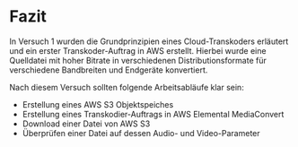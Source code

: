 # Fazit

In Versuch 1 wurden die Grundprinzipien eines Cloud-Transkoders erläutert und ein erster Transkoder-Auftrag in AWS erstellt. Hierbei wurde eine Quelldatei mit hoher Bitrate in verschiedenen Distributionsformate für verschiedene Bandbreiten und Endgeräte konvertiert.

Nach diesem Versuch sollten folgende Arbeitsabläufe klar sein:

- Erstellung eines AWS S3 Objektspeiches
- Erstellung eines Transkodier-Auftrags in AWS Elemental MediaConvert
- Download einer Datei von AWS S3
- Überprüfen einer Datei auf dessen Audio- und Video-Parameter